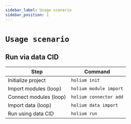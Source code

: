 ```yaml
---
sidebar_label: Usage scenario
sidebar_position: 1
---
```


# `Usage scenario`

## Run via data CID

| Step                          | Command | 
| ----------------------------- | -------- | 
| Initialize project   | `holium init`       | 
| Import modules (loop) | `holium module import`       | 
| Connect modules (loop) | `holium connector add`       | 
| Import data (loop) | `holium data import`       | 
| Run using data CID | `holium run`       |

